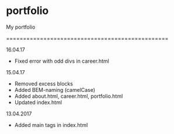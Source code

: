 # portfolio
My portfolio 

================================================

16.04.17
* Fixed error with odd divs in career.html 

15.04.17
* Removed excess blocks
* Added BEM-naming (camelCase)
* Added about.html, career.html, portfolio.html
* Updated index.html

13.04.2017
* Added main tags in index.html
